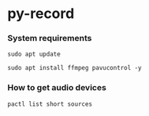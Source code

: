 # py-record


### System requirements

```shell
sudo apt update
```

```shell
sudo apt install ffmpeg pavucontrol -y
```

### How to get audio devices

```shell
pactl list short sources
```
